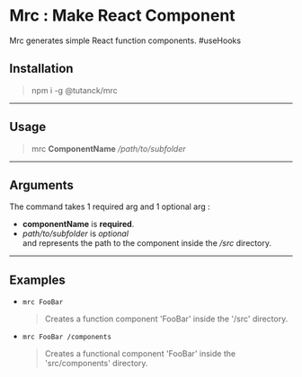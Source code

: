 # Mrc : Make React Component

Mrc generates simple React function components. #useHooks

## Installation

> npm i -g @tutanck/mrc
---


## Usage

> mrc __ComponentName__ _/path/to/subfolder_

---


## Arguments

The command takes 1 required arg and 1 optional arg : 

- __componentName__ is __required__.
- _path/to/subfolder_ is _optional_     
    and represents the path to the component inside the _/src_ directory.

---

## Examples

- `mrc FooBar`

  > Creates a function component 'FooBar' inside the '/src' directory.

- `mrc FooBar /components`

  > Creates a functional component 'FooBar' inside the 'src/components' directory.
